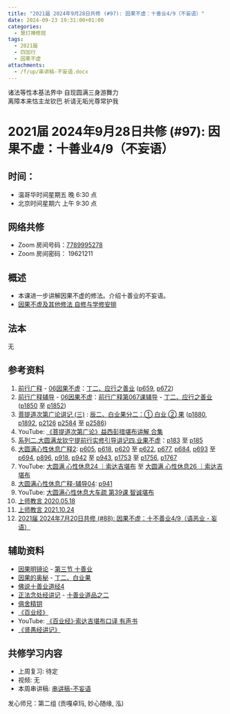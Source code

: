 ```yaml
---
title: "2021届 2024年9月28日共修 (#97): 因果不虚：十善业4/9（不妄语）"
date: 2024-09-23 19:31:00+01:00
categories:
  - 慧灯禅修班
tags:
  - 2021届
  - 四加行
  - 因果不虚
attachments:
  - /f/up/串讲稿-不妄语.docx
---
```

诸法等性本基法界中 自现圆满三身游舞力\
离障本来怙主龙钦巴 祈请无垢光尊常护我

# 2021届 2024年9月28日共修 (#97): 因果不虚：十善业4/9（不妄语）

## 时间：

* 温哥华时间星期五 晚 6:30 点
* 北京时间星期六 上午 9:30 点

## 网络共修

* Zoom 房间号码：[7789995278](https://us02web.zoom.us/j/7789995278?pwd=VjZmbWJFY2k2K0E5RVB2cTNIQmhqUT09)
* Zoom 房间密码： 19621211

## 概述

* 本课进一步讲解因果不虚的修法。介绍十善业的不妄语。 
* [因果不虚及其他修法 自修与学修安排 ](https://fohuifayu.com/index.php/huideng-jiangtang/chanxiuke/zen-03/8655-zen03-ygbx)

## 法本

无

## 参考资料

1. [](https://huidengchanxiu.net/refs/qxgs/fudao/qxgsfd-06yg#%E5%89%8D%E8%A1%8C%E5%B9%BF%E9%87%8A059%E8%AF%BE-%E6%B3%95%E5%B8%88%E8%BE%85%E5%AF%BC%E7%AD%94%E7%96%91%E6%99%BA%E8%AF%9A%E5%A0%AA%E5%B8%83)[前行广释](https://huidengchanxiu.net/refs/qxgs) - [06因果不虚](https://huidengchanxiu.net/refs/qxgs/qxgs-06yg)：[丁二、应行之善业](https://huidengchanxiu.net/refs/qxgs/qxgs-06yg/#%E4%B8%81%E4%BA%8C%E5%BA%94%E8%A1%8C%E4%B9%8B%E5%96%84%E4%B8%9A) ([p659](https://huidengchanxiu.net/refs/qxgs/qxgs-06yg/#p659), [p672](https://huidengchanxiu.net/refs/qxgs/qxgs-06yg/#p672))
2. [](https://huidengchanxiu.net/refs/qxgs/qxgs-06yg#%E5%89%8D%E8%A1%8C%E5%B9%BF%E9%87%8A%E7%AC%AC060%E8%AF%BE)[前行广释辅导](https://huidengchanxiu.net/refs/fudao) - [06因果不虚](https://huidengchanxiu.net/refs/qxgs/fudao/qxgsfd-06yg)：[前行广释第067课辅导](https://huidengchanxiu.net/refs/qxgs/fudao/qxgsfd-06yg/#%E5%89%8D%E8%A1%8C%E5%B9%BF%E9%87%8A%E7%AC%AC067%E8%AF%BE%E8%BE%85%E5%AF%BC) - [](https://huidengchanxiu.net/refs/qxgs/fudao/qxgsfd-06yg/#%E5%89%8D%E8%A1%8C%E5%B9%BF%E9%87%8A%E7%AC%AC064%E8%AF%BE%E8%BE%85%E5%AF%BC)[丁二、应行之善业](https://huidengchanxiu.net/refs/qxgs/fudao/qxgsfd-06yg/#%E4%B8%81%E4%BA%8C%E5%BA%94%E8%A1%8C%E4%B9%8B%E5%96%84%E4%B8%9A) ([p1850](https://huidengchanxiu.net/refs/qxgs/fudao/qxgsfd-06yg/#p1850) 至 [p1852](https://huidengchanxiu.net/refs/qxgs/fudao/qxgsfd-06yg/#p1852))
3. [](https://huidengchanxiu.net/refs/qxgs/fudao/qxgsfd-06yg#%E5%89%8D%E8%A1%8C%E5%B9%BF%E9%87%8A059%E8%AF%BE-%E6%B3%95%E5%B8%88%E8%BE%85%E5%AF%BC%E7%AD%94%E7%96%91%E6%99%BA%E8%AF%9A%E5%A0%AA%E5%B8%83)[](https://huidengchanxiu.net/refs/qxgs/fudao/qxgsfd-06yg/#%E5%89%8D%E8%A1%8C%E5%B9%BF%E9%87%8A064%E8%AF%BE-%E6%B3%95%E5%B8%88%E8%BE%85%E5%AF%BC%E7%AD%94%E7%96%91%E6%99%BA%E8%AF%9A%E5%A0%AA%E5%B8%83)[菩提道次第广论讲记 (三)](https://huidengchanxiu.net/refs/ptdcdgl/3/) : [](https://huidengchanxiu.net/refs/ptdcdgl/3/#%E6%9C%AA%E4%B8%89%E9%82%AA%E8%A7%81%E5%88%86%E4%B8%89-%E7%95%A5%E8%AF%B4--%E4%BD%95%E4%B8%BA%E9%82%AA%E8%A7%81--%E9%82%AA%E8%A7%81%E4%B9%8B%E7%A9%B6%E7%AB%9F)[辰二、白业果分二：① 白业 ② 果](https://huidengchanxiu.net/refs/ptdcdgl/3/#%E8%BE%B0%E4%BA%8C%E7%99%BD%E4%B8%9A%E6%9E%9C%E5%88%86%E4%BA%8C-%E7%99%BD%E4%B8%9A--%E6%9E%9C) ([p1880](https://huidengchanxiu.net/refs/ptdcdgl/3/#p1880), [p1892](https://huidengchanxiu.net/refs/ptdcdgl/3/#p1892), [p2126](https://huidengchanxiu.net/refs/ptdcdgl/3/#p2126) [p2584](https://huidengchanxiu.net/refs/ptdcdgl/3/#p2584) 至 [p2586](https://huidengchanxiu.net/refs/ptdcdgl/3/#p2586)) 
4. YouTube: [《菩提道次第广论》益西彭措堪布讲解 合集](https://www.youtube.com/playlist?list=PLvhysUtdbxCBq9MxPLr6pauLmbwndXY9o)[](https://huidengchanxiu.net/refs/xmfw/s2/s2-sxyd4-ygbx)
5. [系列二.大圆满龙钦宁提前行实修引导讲记四.业果不虚](https://huidengchanxiu.net/refs/xmfw/s2/s2-sxyd4-ygbx)：[p183](https://huidengchanxiu.net/refs/xmfw/s2/s2-sxyd4-ygbx/#p183) 至 [p185](https://huidengchanxiu.net/refs/xmfw/s2/s2-sxyd4-ygbx/#p185) 
6. [大圆满心性休息广释2](https://huidengchanxiu.net/refs/dymxxxx/dymxxxx-gs2)[](https://huidengchanxiu.net/refs/dymxxxx/dymxxxx-gs2#%E7%AC%AC%E4%BA%8C%E5%8D%81%E4%BA%8C%E8%AF%BE): [](https://huidengchanxiu.net/refs/dymxxxx/dymxxxx-gs2/#%E7%AC%AC%E4%BA%8C%E5%8D%81%E5%9B%9B%E8%AF%BE)[p605](https://huidengchanxiu.net/refs/dymxxxx/dymxxxx-gs2/#p605), [p618](https://huidengchanxiu.net/refs/dymxxxx/dymxxxx-gs2/#p618), [p620](https://huidengchanxiu.net/refs/dymxxxx/dymxxxx-gs2/#p620) 至 [p622](https://huidengchanxiu.net/refs/dymxxxx/dymxxxx-gs2/#p622), [p677](https://huidengchanxiu.net/refs/dymxxxx/dymxxxx-gs2/#p677), [p684](https://huidengchanxiu.net/refs/dymxxxx/dymxxxx-gs2/#p684), [p693](https://huidengchanxiu.net/refs/dymxxxx/dymxxxx-gs2/#p693) 至 [p694](https://huidengchanxiu.net/refs/dymxxxx/dymxxxx-gs2/#p694), [p896](https://huidengchanxiu.net/refs/dymxxxx/dymxxxx-gs2/#p896), [p918](https://huidengchanxiu.net/refs/dymxxxx/dymxxxx-gs2/#p918), [p942](https://huidengchanxiu.net/refs/dymxxxx/dymxxxx-gs2/#p942) 至 [p943](https://huidengchanxiu.net/refs/dymxxxx/dymxxxx-gs2/#p943), [p1753](https://huidengchanxiu.net/refs/dymxxxx/dymxxxx-gs2/#p1753) 至 [p1756](https://huidengchanxiu.net/refs/dymxxxx/dymxxxx-gs2/#p1756), [p1767](https://huidengchanxiu.net/refs/dymxxxx/dymxxxx-gs2/#p1767)    
7. YouTube: [大圆满 心性休息24 ｜索达吉堪布](https://www.youtube.com/watch?v=Hb2KSQOp2fM&list=PLAnEIprIVklebrDFUKaC67LssdOO2y87p&index=25) 至 [大圆满 心性休息26 ｜索达吉堪布](https://www.youtube.com/watch?v=Enabn9gFO6U&list=PLAnEIprIVklebrDFUKaC67LssdOO2y87p&index=26)
8. [大圆满心性休息广释-辅导04](https://huidengchanxiu.net/refs/dymxxxx/fudao/fd-04/): [p941](https://huidengchanxiu.net/refs/dymxxxx/fudao/fd-04/#p941)
9. YouTube: [大圆满心性休息大车疏 第39课 智诚堪布](https://www.youtube.com/watch?v=4iLTD2pVaq8&list=PL5y-PP7QihJ1Gh3w_hYZMkn4AWFXr_2iu&index=40)
10. [上师教言 2020.05.18](https://www.fohuifayu.com/index.php/shangshi-jiaoyan/2020nian/5yue/7181-J01430?title=%E5%A6%84%E8%AF%AD)
11. [上师教言 2021.10.24](https://www.fohuifayu.com/index.php/shangshi-jiaoyan/2021nian/10yue/7710-J02052?title=%E5%A6%84%E8%AF%AD) 
12. [2021届 2024年7月20日共修 (#88): 因果不虚：十不善业4/9（语恶业 - 妄语）](https://huidengvan.netlify.app/posts/2024-07-13-2021%E5%B1%8A-2024%E5%B9%B47%E6%9C%8820%E6%97%A5%E5%85%B1%E4%BF%AE-88-%E5%9B%A0%E6%9E%9C%E4%B8%8D%E8%99%9A%E5%8D%81%E4%B8%8D%E5%96%84%E4%B8%9A4-9%E8%AF%AD%E6%81%B6%E4%B8%9A-%E5%A6%84%E8%AF%AD/)



## **辅助资料**[](https://huidengchanxiu.net/refs/misc/zfncj01)[](https://www.huidengvan.com/posts/2023-08-05-2021%E5%B1%8A-2023%E5%B9%B48%E6%9C%8812%E6%97%A5%E5%85%B1%E4%BF%AE-46-%E8%BD%AE%E5%9B%9E%E8%BF%87%E6%82%A3%E6%95%B4%E4%BD%932-2%E4%B8%89%E6%A0%B9%E6%9C%AC%E8%8B%A6/)

* [](https://www.huidengvan.com/tags/%E4%BD%9B%E8%AF%B4%E7%A8%BB%E7%A7%86%E7%BB%8F/)[因果明镜论](https://huidengchanxiu.net/refs/misc/ygmjl) - [第三节 十善业](https://huidengchanxiu.net/refs/misc/ygmjl/#%E7%AC%AC%E4%B8%89%E8%8A%82-%E5%8D%81%E5%96%84%E4%B8%9A)
* [因果的奥秘](https://www.xianmixuezi.com/%E9%81%93%E6%AC%A1%E7%AC%AC%E6%96%87%E5%BA%93/%E5%9B%A0%E6%9E%9C%E7%9A%84%E5%A5%A5%E7%A7%98) - [丁二、白业果](https://www.xianmixuezi.com/%E9%81%93%E6%AC%A1%E7%AC%AC%E6%96%87%E5%BA%93/%E5%9B%A0%E6%9E%9C%E7%9A%84%E5%A5%A5%E7%A7%98/%E4%B8%81%E4%BA%8C%E7%99%BD%E4%B8%9A%E6%9E%9C)
* [佛说十善业道经4](https://www.xianmixuezi.com/%E4%BD%9B%E7%BB%8F%E5%AE%9D%E5%85%B8%E7%B3%BB%E5%88%97/%E4%BD%9B%E8%AF%B4%E5%8D%81%E5%96%84%E4%B8%9A%E9%81%93%E7%BB%8F/%E4%BD%9B%E8%AF%B4%E5%8D%81%E5%96%84%E4%B8%9A%E9%81%93%E7%BB%8F-4)
* [正法念处经讲记](https://www.xianmixuezi.com/%E4%BD%9B%E7%BB%8F%E5%AE%9D%E5%85%B8%E7%B3%BB%E5%88%97/%E6%AD%A3%E6%B3%95%E5%BF%B5%E5%A4%84%E7%BB%8F) - [十善业道品之二](https://www.xianmixuezi.com/%E4%BD%9B%E7%BB%8F%E5%AE%9D%E5%85%B8%E7%B3%BB%E5%88%97/%E6%AD%A3%E6%B3%95%E5%BF%B5%E5%A4%84%E7%BB%8F/%E5%8D%81%E5%96%84%E4%B8%9A%E9%81%93%E5%93%81%E4%B9%8B%E4%BA%8C)
* [俱舍精钥](https://www.riyuebianzhao.com/%E4%BA%94%E8%AE%BA/%E4%BF%B1%E8%88%8D%E7%B2%BE%E9%92%A5)
* [《百业经》](https://huidengchanxiu.net/refs/misc/byj)[](https://huidengchanxiu.net/refs/misc/byj)[](https://huidengchanxiu.net/refs/misc/byj)
* YouTube: [《百业经》·索达吉堪布口译 有声书](https://www.youtube.com/playlist?list=PLYOi3WbNHCBtsHH6QTrxVJuvBtiNHWdj6)
* [](http://fodizi.net/fojing/10/2818.html)[《贤愚经讲记》](https://www.xianmixuezi.com/%E4%BD%9B%E7%BB%8F%E5%AE%9D%E5%85%B8%E7%B3%BB%E5%88%97/%E8%B4%A4%E6%84%9A%E7%BB%8F)

[](http://www.shixiu.net/dujing/fojing/jingjibu/2126.html)

## **共修学习内容**

* 上周复习: [](/f/up/复习-十善业-不杀生-.docx)[](/f/up/复习-十善业-不杀生-.docx)待定
* 视频: [](https://fohuifayu.com/index.php/huideng-jiangtang/fofa-jianxiu/chuli-xin/671-l11034)无
* 本周串讲稿: [串讲稿-不妄语](/f/up/串讲稿-不妄语.docx)

发心师兄：第二组 (贡嘎卓玛, 妙心随缘, 泓)
